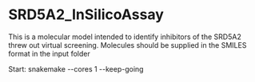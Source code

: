 # SRD5A2_InSilicoAssay
This is a molecular model intended to identify inhibitors of the SRD5A2 threw out virtual screening.
Molecules should be supplied in the SMILES format in the input folder

Start:
snakemake --cores 1 --keep-going